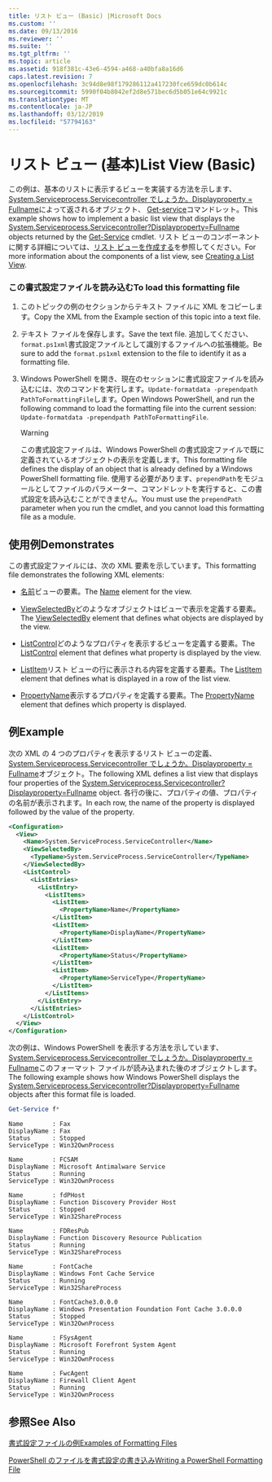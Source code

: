 ```yaml
---
title: リスト ビュー (Basic) |Microsoft Docs
ms.custom: ''
ms.date: 09/13/2016
ms.reviewer: ''
ms.suite: ''
ms.tgt_pltfrm: ''
ms.topic: article
ms.assetid: 918f381c-43e6-4594-a468-a40bfa8a16d6
caps.latest.revision: 7
ms.openlocfilehash: 3c94d8e98f179286112a417230fce659dc0b614c
ms.sourcegitcommit: 5990f04b8042ef2d8e571bec6d5b051e64c9921c
ms.translationtype: MT
ms.contentlocale: ja-JP
ms.lasthandoff: 03/12/2019
ms.locfileid: "57794163"
---
```

# <a name="list-view-basic"></a><span data-ttu-id="183ef-102">リスト ビュー (基本)</span><span class="sxs-lookup"><span data-stu-id="183ef-102">List View (Basic)</span></span>

<span data-ttu-id="183ef-103">この例は、基本のリストに表示するビューを実装する方法を示します、 [System.Serviceprocess.Servicecontroller でしょうか。Displayproperty = Fullname](/dotnet/api/System.ServiceProcess.ServiceController)によって返されるオブジェクト、 [Get-service](/powershell/module/microsoft.powershell.management/get-service)コマンドレット。</span><span class="sxs-lookup"><span data-stu-id="183ef-103">This example shows how to implement a basic list view that displays the [System.Serviceprocess.Servicecontroller?Displayproperty=Fullname](/dotnet/api/System.ServiceProcess.ServiceController) objects returned by the [Get-Service](/powershell/module/microsoft.powershell.management/get-service) cmdlet.</span></span> <span data-ttu-id="183ef-104">リスト ビューのコンポーネントに関する詳細については、[リスト ビューを作成する](./creating-a-list-view.md)を参照してください。</span><span class="sxs-lookup"><span data-stu-id="183ef-104">For more information about the components of a list view, see [Creating a List View](./creating-a-list-view.md).</span></span>

### <a name="to-load-this-formatting-file"></a><span data-ttu-id="183ef-105">この書式設定ファイルを読み込む</span><span class="sxs-lookup"><span data-stu-id="183ef-105">To load this formatting file</span></span>

1. <span data-ttu-id="183ef-106">このトピックの例のセクションからテキスト ファイルに XML をコピーします。</span><span class="sxs-lookup"><span data-stu-id="183ef-106">Copy the XML from the Example section of this topic into a text file.</span></span>

2. <span data-ttu-id="183ef-107">テキスト ファイルを保存します。</span><span class="sxs-lookup"><span data-stu-id="183ef-107">Save the text file.</span></span> <span data-ttu-id="183ef-108">追加してください、`format.ps1xml`書式設定ファイルとして識別するファイルへの拡張機能。</span><span class="sxs-lookup"><span data-stu-id="183ef-108">Be sure to add the `format.ps1xml` extension to the file to identify it as a formatting file.</span></span>

3. <span data-ttu-id="183ef-109">Windows PowerShell を開き、現在のセッションに書式設定ファイルを読み込むには、次のコマンドを実行します。`Update-formatdata -prependpath PathToFormattingFile`します。</span><span class="sxs-lookup"><span data-stu-id="183ef-109">Open Windows PowerShell, and run the following command to load the formatting file into the current session: `Update-formatdata -prependpath PathToFormattingFile`.</span></span>

   > [!WARNING]
   > <span data-ttu-id="183ef-110">この書式設定ファイルは、Windows PowerShell の書式設定ファイルで既に定義されているオブジェクトの表示を定義します。</span><span class="sxs-lookup"><span data-stu-id="183ef-110">This formatting file defines the display of an object that is already defined by a Windows PowerShell formatting file.</span></span> <span data-ttu-id="183ef-111">使用する必要があります、`prependPath`をモジュールとしてファイルのパラメーター、コマンドレットを実行すると、この書式設定を読み込むことができません。</span><span class="sxs-lookup"><span data-stu-id="183ef-111">You must use the `prependPath` parameter when you run the cmdlet, and you cannot load this formatting file as a module.</span></span>

## <a name="demonstrates"></a><span data-ttu-id="183ef-112">使用例</span><span class="sxs-lookup"><span data-stu-id="183ef-112">Demonstrates</span></span>

<span data-ttu-id="183ef-113">この書式設定ファイルには、次の XML 要素を示しています。</span><span class="sxs-lookup"><span data-stu-id="183ef-113">This formatting file demonstrates the following XML elements:</span></span>

- <span data-ttu-id="183ef-114">[名前](./name-element-for-view-format.md)ビューの要素。</span><span class="sxs-lookup"><span data-stu-id="183ef-114">The [Name](./name-element-for-view-format.md) element for the view.</span></span>

- <span data-ttu-id="183ef-115">[ViewSelectedBy](./viewselectedby-element-format.md)どのようなオブジェクトはビューで表示を定義する要素。</span><span class="sxs-lookup"><span data-stu-id="183ef-115">The [ViewSelectedBy](./viewselectedby-element-format.md) element that defines what objects are displayed by the view.</span></span>

- <span data-ttu-id="183ef-116">[ListControl](./listcontrol-element-format.md)どのようなプロパティを表示するビューを定義する要素。</span><span class="sxs-lookup"><span data-stu-id="183ef-116">The [ListControl](./listcontrol-element-format.md) element that defines what property is displayed by the view.</span></span>

- <span data-ttu-id="183ef-117">[ListItem](./listitem-element-for-listitems-for-listcontrol-format.md)リスト ビューの行に表示される内容を定義する要素。</span><span class="sxs-lookup"><span data-stu-id="183ef-117">The [ListItem](./listitem-element-for-listitems-for-listcontrol-format.md) element that defines what is displayed in a row of the list view.</span></span>

- <span data-ttu-id="183ef-118">[PropertyName](./propertyname-element-for-listitem-for-listcontrol-format.md)表示するプロパティを定義する要素。</span><span class="sxs-lookup"><span data-stu-id="183ef-118">The [PropertyName](./propertyname-element-for-listitem-for-listcontrol-format.md) element that defines which property is displayed.</span></span>

## <a name="example"></a><span data-ttu-id="183ef-119">例</span><span class="sxs-lookup"><span data-stu-id="183ef-119">Example</span></span>

<span data-ttu-id="183ef-120">次の XML の 4 つのプロパティを表示するリスト ビューの定義、 [System.Serviceprocess.Servicecontroller でしょうか。Displayproperty = Fullname](/dotnet/api/System.ServiceProcess.ServiceController)オブジェクト。</span><span class="sxs-lookup"><span data-stu-id="183ef-120">The following XML defines a list view that displays four properties of the [System.Serviceprocess.Servicecontroller?Displayproperty=Fullname](/dotnet/api/System.ServiceProcess.ServiceController) object.</span></span> <span data-ttu-id="183ef-121">各行の後に、プロパティの値、プロパティの名前が表示されます。</span><span class="sxs-lookup"><span data-stu-id="183ef-121">In each row, the name of the property is displayed followed by the value of the property.</span></span>

```xml
<Configuration>
  <View>
    <Name>System.ServiceProcess.ServiceController</Name>
    <ViewSelectedBy>
      <TypeName>System.ServiceProcess.ServiceController</TypeName>
    </ViewSelectedBy>
    <ListControl>
      <ListEntries>
        <ListEntry>
          <ListItems>
            <ListItem>
              <PropertyName>Name</PropertyName>
            </ListItem>
            <ListItem>
              <PropertyName>DisplayName</PropertyName>
            </ListItem>
            <ListItem>
              <PropertyName>Status</PropertyName>
            </ListItem>
            <ListItem>
              <PropertyName>ServiceType</PropertyName>
            </ListItem>
          </ListItems>
        </ListEntry>
      </ListEntries>
    </ListControl>
  </View>
</Configuration>
```

<span data-ttu-id="183ef-122">次の例は、Windows PowerShell を表示する方法を示しています、 [System.Serviceprocess.Servicecontroller でしょうか。Displayproperty = Fullname](/dotnet/api/System.ServiceProcess.ServiceController)このフォーマット ファイルが読み込まれた後のオブジェクトします。</span><span class="sxs-lookup"><span data-stu-id="183ef-122">The following example shows how Windows PowerShell displays the [System.Serviceprocess.Servicecontroller?Displayproperty=Fullname](/dotnet/api/System.ServiceProcess.ServiceController) objects after this format file is loaded.</span></span>

```powershell
Get-Service f*
```

```output
Name        : Fax
DisplayName : Fax
Status      : Stopped
ServiceType : Win32OwnProcess

Name        : FCSAM
DisplayName : Microsoft Antimalware Service
Status      : Running
ServiceType : Win32OwnProcess

Name        : fdPHost
DisplayName : Function Discovery Provider Host
Status      : Stopped
ServiceType : Win32ShareProcess

Name        : FDResPub
DisplayName : Function Discovery Resource Publication
Status      : Running
ServiceType : Win32ShareProcess

Name        : FontCache
DisplayName : Windows Font Cache Service
Status      : Running
ServiceType : Win32ShareProcess

Name        : FontCache3.0.0.0
DisplayName : Windows Presentation Foundation Font Cache 3.0.0.0
Status      : Stopped
ServiceType : Win32OwnProcess

Name        : FSysAgent
DisplayName : Microsoft Forefront System Agent
Status      : Running
ServiceType : Win32OwnProcess

Name        : FwcAgent
DisplayName : Firewall Client Agent
Status      : Running
ServiceType : Win32OwnProcess
```

## <a name="see-also"></a><span data-ttu-id="183ef-123">参照</span><span class="sxs-lookup"><span data-stu-id="183ef-123">See Also</span></span>

[<span data-ttu-id="183ef-124">書式設定ファイルの例</span><span class="sxs-lookup"><span data-stu-id="183ef-124">Examples of Formatting Files</span></span>](./examples-of-formatting-files.md)

[<span data-ttu-id="183ef-125">PowerShell のファイルを書式設定の書き込み</span><span class="sxs-lookup"><span data-stu-id="183ef-125">Writing a PowerShell Formatting File</span></span>](./writing-a-powershell-formatting-file.md)
